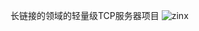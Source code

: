 长链接的领域的轻量级TCP服务器项目
![zinx](https://github.com/user-attachments/assets/50e9d243-1fef-4bb7-aee8-db67f7c425fe)

